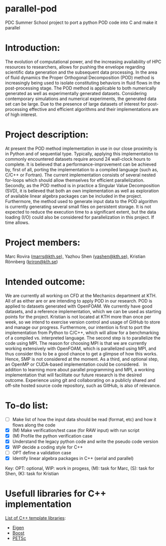# parallel-pod
PDC Summer School project to port a python POD code into C and make it parallel

# Introduction:
The evolution of computational power, and the increasing availability of HPC resources to researchers, allows for pushing the envelope regarding scientific data generation and the subsequent data processing. In the area of fluid dynamics the Proper Orthogonal Decomposition (POD) method is increasingly being used to isolate constituting behaviors in fluid flows in the post-processing stage. The POD method is applicable to both numerically generated as well as experimentally generated datasets. Considering contemporary simulations and numerical experiments, the generated data set can be large. Due to the presence of large datasets of interest for post-processing effective and efficient algorithms and their implementations are of high interest.
 
# Project description:
At present the POD method implementation in use in our close proximity is in Python and of sequential type. Typically, applying this implementation to commonly encountered datasets require around 24 wall-clock hours to complete. It is believed that a performance-improvement can be achieved by, first of all, porting the implementation to a compiled language (such as, C/C++ or Fortran). The current implementation consists of several nested for-loops which should allow themselves for efficient parallelization. Secondly, as the POD method is in practice a Singular Value Decomposition (SVD), it is believed that both an own implementation as well as exploration of available linear algebra packages can be included in the project.
 
Furthermore, the method used to generate input data to the POD algorithm is currently generating several small files on persistent storage. It is not expected to reduce the execution time to a significant extent, but the data loading (I/O) could also be considered for parallelization in this project. If time allows.
 
# Project members:
Marc Rovira (marrs@kth.se), Yazhou Shen (yashen@kth.se), Kristian Rönnberg (kriron@kth.se)
 
# Intended outcome:
We are currently all working on CFD at the Mechanics department at KTH. All of as either are or are intending to apply POD in our research. POD is applied to datasets generated with OpenFOAM. We currently have good datasets, and a reference implementation, which we can be used as starting points for the project. Kristian is not located at KTH more than once per week, so we intend to exercise version control and usage of GitHub to store and manage our progress. Furthermore, our intention is first to port the implementation from Python to C/C++, which will allow for a benchmarking of a compiled vs. interpreted language. The second step is to parallelize the code using MPI. The reason for choosing MPI is that we are currently working extensively with OpenFOAM, which is parallelized using MPI, and thus consider this to be a good chance to get a glimpse of how this works. Hence, SMP is not considered at the moment. As a third, and optional step, an OpenMP or CUDA-based implementation could be considered.
 
In addition to learning more about parallel programming and MPI, a working implementation that will facilitate our future research is the desired outcome. Experience using git and collaborating on a publicly shared and off-site hosted source code repository, such as GitHub, is also of relevance.

# To-do list:
- [ ] Make list of how the input data should be read (format, etc) and how it flows along the code
- [X] (M) Make verification/test case (for RAW input) with run script
- [X] (M) Profile the python verification case 
- [X] Understand the legacy python code and write the pseudo code version
- [X] WIP decide a coding style for C++
- [ ] OPT define a validation case
- [X] Identify linear algebra packages in C++ (serial and parallel)

Key: OPT: optional, WIP: work in progess, (M): task for Marc, (S): task for Shen, (K): task for Kristian

# Usefull libraries for C++ implementation
[List of C++ template libraries](https://en.wikipedia.org/wiki/List_of_C%2B%2B_template_libraries):
- [Eigen](http://eigen.tuxfamily.org/index.php?title=Main_Page)
- [Boost](https://www.boost.org/doc/libs/1_66_0/libs/multi_array/doc/user.html)
- [PETSc](https://www.mcs.anl.gov/petsc/)

